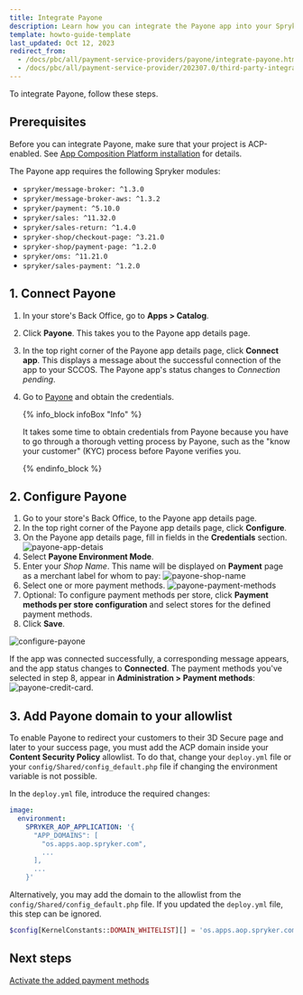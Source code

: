```yaml
---
title: Integrate Payone
description: Learn how you can integrate the Payone app into your Spryker shop
template: howto-guide-template
last_updated: Oct 12, 2023
redirect_from:
  - /docs/pbc/all/payment-service-providers/payone/integrate-payone.html
  - /docs/pbc/all/payment-service-provider/202307.0/third-party-integrations/payone/integration-in-the-back-office/integrate-payone.html
---
```


To integrate Payone, follow these steps.

## Prerequisites

Before you can integrate Payone, make sure that your project is ACP-enabled. See [App Composition Platform installation](/docs/acp/user/app-composition-platform-installation.html) for details.

The Payone app requires the following Spryker modules:

* `spryker/message-broker: ^1.3.0`
* `spryker/message-broker-aws: ^1.3.2`
* `spryker/payment: ^5.10.0`
* `spryker/sales: ^11.32.0`
* `spryker/sales-return: ^1.4.0`
* `spryker-shop/checkout-page: ^3.21.0`
* `spryker-shop/payment-page: ^1.2.0`
* `spryker/oms: ^11.21.0`
* `spryker/sales-payment: ^1.2.0`

## 1. Connect Payone

1. In your store's Back Office, go to **Apps&nbsp;<span aria-label="and then">></span> Catalog**.
2. Click **Payone**.
   This takes you to the Payone app details page.
3. In the top right corner of the Payone app details page, click **Connect app**.
   This displays a message about the successful connection of the app to your SCCOS. The Payone app's status changes to *Connection pending*.   
4. Go to [Payone](https://www.payone.com/DE-en) and obtain the credentials.

   {% info_block infoBox "Info" %}

   It takes some time to obtain credentials from Payone because you have to go through a thorough vetting process by Payone, such as the "know your customer" (KYC) process before Payone verifies you.

   {% endinfo_block %}

## 2. Configure Payone

1. Go to your store's Back Office, to the Payone app details page.
2. In the top right corner of the Payone app details page, click **Configure**.
3. On the Payone app details page, fill in fields in the **Credentials** section.
   ![payone-app-detais](https://spryker.s3.eu-central-1.amazonaws.com/docs/aop/user/apps/payone/payone-app-details.png)
4. Select **Payone Environment Mode**.
5. Enter your *Shop Name*. This name will be displayed on **Payment** page as a merchant label for whom to pay:
   ![payone-shop-name](https://spryker.s3.eu-central-1.amazonaws.com/docs/aop/user/apps/payone/payone-shop-name.png)
6. Select one or more payment methods.
   ![payone-payment-methods](https://spryker.s3.eu-central-1.amazonaws.com/docs/aop/user/apps/payone/payone-payment-methods.png)
7. Optional: To configure payment methods per store, click **Payment methods per store configuration** and select stores for the defined payment methods.
8. Click **Save**.

![configure-payone](https://spryker.s3.eu-central-1.amazonaws.com/docs/pbc/all/payment-service-providers/payone/integrate-payone/configure-payone.png)

If the app was connected successfully, a corresponding message appears, and the app status changes to **Connected**. The payment methods you've selected in step 8, appear in **Administration&nbsp;<span aria-label="and then">></span>  Payment methods**:
![payone-credit-card](https://spryker.s3.eu-central-1.amazonaws.com/docs/aop/user/apps/payone/payone-credit-card.png).

## 3. Add Payone domain to your allowlist

To enable Payone to redirect your customers to their 3D Secure page and later to your success page, you must add the ACP domain inside your **Content Security Policy** allowlist. To do that, change your `deploy.yml` file or your `config/Shared/config_default.php` file if changing the environment variable is not possible.

 In the `deploy.yml` file, introduce the required changes:

```yml
image:
  environment:
    SPRYKER_AOP_APPLICATION: '{
      "APP_DOMAINS": [
        "os.apps.aop.spryker.com",
        ...
      ],
      ...
    }'
```

Alternatively, you may add the domain to the allowlist from the `config/Shared/config_default.php` file. If you updated the `deploy.yml` file, this step can be ignored.

```php
$config[KernelConstants::DOMAIN_WHITELIST][] = 'os.apps.aop.spryker.com';
```

## Next steps

[Activate the added payment methods](/docs/pbc/all/payment-service-provider/{{page.version}}/base-shop/manage-in-the-back-office/edit-payment-methods.html)
